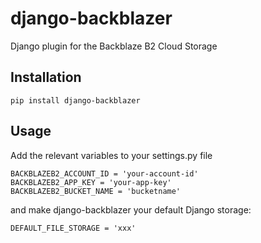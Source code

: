 # django-backblazer
Django plugin for the Backblaze B2 Cloud Storage

## Installation
```
pip install django-backblazer
```

## Usage
Add the relevant variables to your settings.py file
```
BACKBLAZEB2_ACCOUNT_ID = 'your-account-id'
BACKBLAZEB2_APP_KEY = 'your-app-key'
BACKBLAZEB2_BUCKET_NAME = 'bucketname'
```
and make django-backblazer your default Django storage:
```
DEFAULT_FILE_STORAGE = 'xxx'
```

